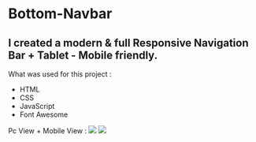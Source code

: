 # Bottom-Navbar

<h2>I created a modern & full Responsive Navigation Bar + Tablet - Mobile friendly.</h2>


What was used for this project  :
- HTML
- CSS
- JavaScript
- Font Awesome

Pc View + Mobile View :
<img src="https://i.imgur.com/Y9dvY3G.png">
<img src="https://i.imgur.com/mq6IsjK.png">


